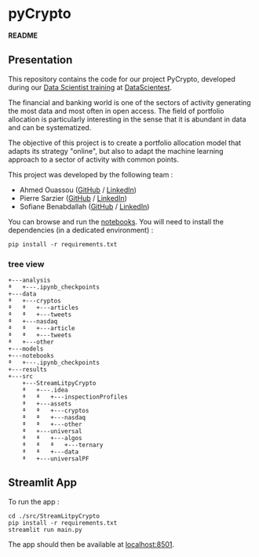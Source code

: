 # pyCrypto

**README**

## Presentation

This repository contains the code for our project PyCrypto, developed during our [Data Scientist training](https://datascientest.com/en/data-scientist-course) at [DataScientest](https://datascientest.com/).

The financial and banking world is one of the sectors of activity generating the most data and most often in open access. The field of portfolio allocation is particularly interesting in the sense that it is abundant in data and can be systematized.

The objective of this project is to create a portfolio allocation model that adapts its strategy "online", but also to adapt the machine learning approach to a sector of activity with common points.

This project was developed by the following team :

- Ahmed Ouassou ([GitHub](https://github.com/) / [LinkedIn](http://linkedin.com/))
- Pierre Sarzier ([GitHub](https://github.com/) / [LinkedIn](http://linkedin.com/))
- Sofiane Benabdallah ([GitHub](https://github.com/sofiane34000) / [LinkedIn](https://www.linkedin.com/in/sofiane-benabdallah-66b1a46a/))

You can browse and run the [notebooks](./notebooks). You will need to install the dependencies (in a dedicated environment) :

```
pip install -r requirements.txt
```

### tree view

```
+---analysis
ª   +---.ipynb_checkpoints
+---data
ª   +---cryptos
ª   ª   +---articles
ª   ª   +---tweets
ª   +---nasdaq
ª   ª   +---article
ª   ª   +---tweets
ª   +---other
+---models
+---notebooks
ª   +---.ipynb_checkpoints
+---results
+---src
    +---StreamLitpyCrypto
    ª   +---.idea
    ª   ª   +---inspectionProfiles
    ª   +---assets
    ª   ª   +---cryptos
    ª   ª   +---nasdaq
    ª   ª   +---other
    ª   +---universal
    ª   ª   +---algos
    ª   ª   ª   +---ternary
    ª   ª   +---data
    ª   +---universalPF
```

## Streamlit App

To run the app :

```shell
cd ./src/StreamLitpyCrypto
pip install -r requirements.txt
streamlit run main.py
```

The app should then be available at [localhost:8501](http://localhost:8501).

